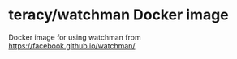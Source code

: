 # teracy/watchman Docker image

Docker image for using watchman from https://facebook.github.io/watchman/
